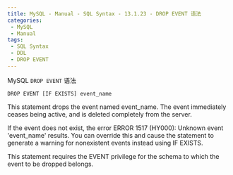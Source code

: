 ```yaml
---
title: MySQL - Manual - SQL Syntax - 13.1.23 - DROP EVENT 语法
categories: 
 - MySQL
 - Manual
tags: 
 - SQL Syntax
 - DDL
 - DROP EVENT
---
```


MySQL `DROP EVENT` 语法

<!--more-->

```
DROP EVENT [IF EXISTS] event_name
```

This statement drops the event named event_name. The event immediately ceases being active, and is
deleted completely from the server.

If the event does not exist, the error ERROR 1517 (HY000): Unknown event 'event_name' results.
You can override this and cause the statement to generate a warning for nonexistent events instead using
IF EXISTS.

This statement requires the EVENT privilege for the schema to which the event to be dropped belongs.

